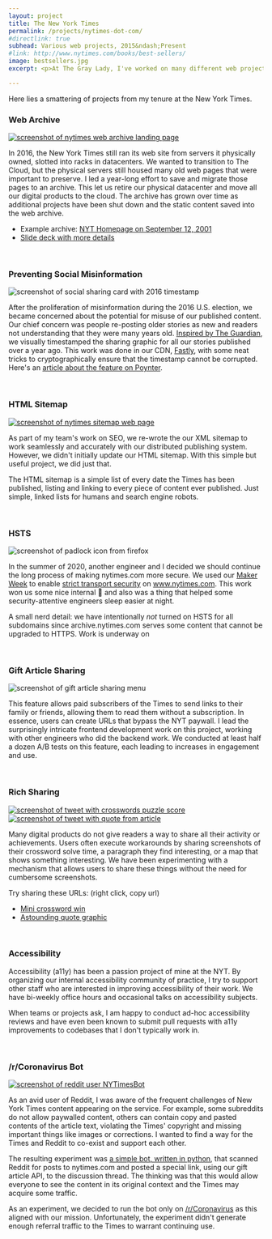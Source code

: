 ```yaml
---
layout: project
title: The New York Times
permalink: /projects/nytimes-dot-com/
#directlink: true
subhead: Various web projects, 2015&ndash;Present
#link: http://www.nytimes.com/books/best-sellers/
image: bestsellers.jpg
excerpt: <p>At The Gray Lady, I've worked on many different web projects. Currently, I work on technical SEO and social work with a focus on front-end presentation.</p>

---
```


Here lies a smattering of projects from my tenure at the New York Times.

### Web Archive

<a href="https://archive.nytimes.com/"><img src="/images/webarchive.jpg" alt="screenshot of nytimes web archive landing page" /></a>


In 2016, the New York Times still ran its web site from servers it physically owned, slotted into racks in datacenters. We wanted to transition to The Cloud, but the physical servers still housed many old web pages that were important to preserve. I led a year-long effort to save and migrate those pages to an archive. This let us retire our physical datacenter and move all our digital products to the cloud. The archive has grown over time as additional projects have been shut down and the static content saved into the web archive.

* Example archive: [NYT Homepage on September 12, 2001](https://archive.nytimes.com/www.nytimes.com/indexes/2001/09/12/)
* [Slide deck with more details](https://www.slideshare.net/justinph/nyt-web-archive/justinph/nyt-web-archive)


<br />

### Preventing Social Misinformation

<img src="/images/socialcards.jpg" alt="screenshot of social sharing card with 2016 timestamp" class="medium" />

After the proliferation of misinformation during the 2016 U.S. election, we became concerned about the potential for misuse of our published content. Our chief concern was people re-posting older stories as new and readers not understanding that they were many years old. [Inspired by The Guardian](https://www.theguardian.com/help/insideguardian/2019/apr/02/why-were-making-the-age-of-our-journalism-clearer), we visually timestamped the sharing graphic for all our stories published over a year ago. This work was done in our CDN, [Fastly](https://developer.fastly.com/reference/io/), with some neat tricks to cryptographically ensure that the timestamp cannot be corrupted. Here's an [article about the feature on Poynter](https://www.poynter.org/ethics-trust/2022/news-orgs-mark-old-articles-disclaimer/).


<br />

### HTML Sitemap

<a href="https://www.nytimes.com/sitemap/"><img src="/images/sitemap.jpg" alt="screenshot of nytimes sitemap web page" /></a>

As part of my team's work on SEO, we re-wrote the our XML sitemap to work seamlessly and accurately with our distributed publishing system. However, we didn't initially update our HTML sitemap. With this simple but useful project, we did just that.

The HTML sitemap is a simple list of every date the Times has been published, listing and linking to every piece of content ever published. Just simple, linked lists for humans and search engine robots.

<br />

### HSTS

<img src="/images/hsts.jpg" alt="screenshot of padlock icon from firefox" class="medium" />


In the summer of 2020, another engineer and I decided we should continue the long process of making nytimes.com more secure. We used our [Maker Week](https://open.nytimes.com/innovating-from-home-maker-week-at-the-new-york-times-50ecfa38aca1) to enable [strict transport security](https://developer.mozilla.org/en-US/docs/Web/HTTP/Headers/Strict-Transport-Security) on www.nytimes.com. This work won us some nice internal 👀 and also was a thing that helped some security-attentive engineers sleep easier at night.

A small nerd detail: we have intentionally _not_ turned on HSTS for all subdomains since archive.nytimes.com serves some content that cannot be upgraded to HTTPS. Work is underway on

<br />

### Gift Article Sharing

<img src="/images/giftarticle.jpg" alt="screenshot of gift article sharing menu" class="small" />


This feature allows paid subscribers of the Times to send links to their family or friends, allowing them to read them without a subscription. In essence, users can create URLs that bypass the NYT paywall. I lead the surprisingly intricate frontend development work on this project, working with other engineers who did the backend work. We conducted at least half a dozen A/B tests on this feature, each leading to increases in engagement and use.


<br />

### Rich Sharing

<a href="https://twitter.com/justinph/status/1529871122099060738"><img src="/images/tweet2.jpg" alt="screenshot of tweet with crosswords puzzle score" class="up-1" /></a><a href="https://twitter.com/justinph/status/1518609584201547778"><img src="/images/tweet1.jpg" alt="screenshot of tweet with quote from article" class="up-2" /></a>

Many digital products do not give readers a way to share all their activity or achievements. Users often execute workarounds by sharing screenshots of their crossword solve time, a paragraph they find interesting, or a map that shows something interesting. We have been experimenting with a mechanism that allows users to share these things without the need for cumbersome screenshots.

Try sharing these URLs: (right click, copy url)
* [Mini crossword win](https://www.nytimes.com/badges/games/mini.html?d=2022-04-26&t=72&c=e41f875b3c5dcfa5065c32b94b4250c5)
* [Astounding quote graphic](https://www.nytimes.com/shared/v0/2021/07/21/us/american-life-expectancy-report.html/01.html)


<br />

### Accessibility

Accessibility (a11y) has been a passion project of mine at the NYT. By organizing our internal accessibility community of practice, I try to support other staff who are interested in improving accessibility of their work. We have bi-weekly office hours and occasional talks on accessibility subjects.

When teams or projects ask, I am happy to conduct ad-hoc accessibility reviews and have even been known to submit pull requests with a11y improvements to codebases that I don't typically work in.


<br />

### /r/Coronavirus Bot

<a href="https://www.reddit.com/user/NYTimesBot"><img src="/images/reddit.png" alt="screenshot of reddit user NYTimesBot" class="small" /></a>

As an avid user of Reddit, I was aware of the frequent challenges of New York Times content appearing on the service. For example, some subreddits do not allow paywalled content, others can contain copy and pasted contents of the article text, violating the Times' copyright and missing important things like images or corrections. I wanted to find a way for the Times and Reddit to co-exist and support each other.

The resulting experiment was <a href="https://www.reddit.com/user/NYTimesBot">a simple bot, written in python</a>, that scanned Reddit for posts to nytimes.com and posted a special link, using our gift article API, to the discussion thread. The thinking was that this would allow everyone to see the content in its original context and the Times may acquire some traffic.

As an experiment, we decided to run the bot only on [/r/Coronavirus](https://www.reddit.com/r/Coronavirus/) as this aligned with our mission. Unfortunately, the experiment didn't generate enough referral traffic to the Times to warrant continuing use.

<!--
<br />

### Telegram Bot


<br />

### Visual Regression Testing

-->